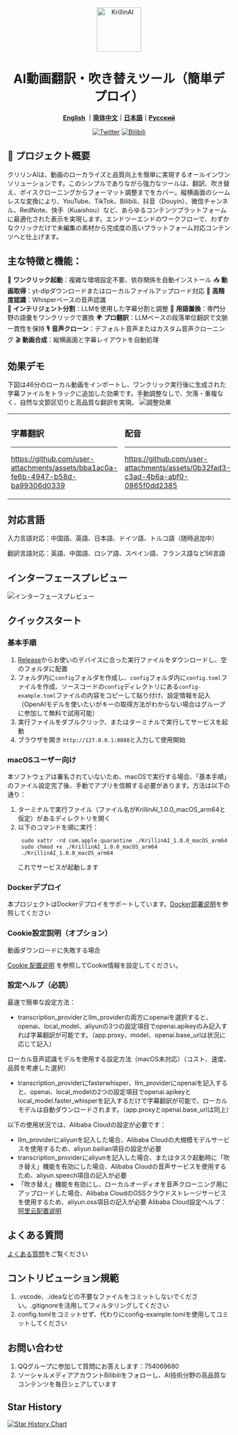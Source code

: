 <div align="center">
  <img src="./images/logo.png" alt="KrillinAI" height="100">

  # AI動画翻訳・吹き替えツール（簡単デプロイ）

**[English](../README.md) ｜[简体中文](../docs/README_zh.md)｜[日本語](../docs/README_jp.md)｜[Русский](../docs/README_rus.md)**

  [![Twitter](https://img.shields.io/badge/Twitter-KrillinAI-orange?logo=twitter)](https://x.com/KrillinAI)
[![Bilibili](https://img.shields.io/badge/dynamic/json?label=Bilibili&query=%24.data.follower&suffix=%20フォロワー&url=https%3A%2F%2Fapi.bilibili.com%2Fx%2Frelation%2Fstat%3Fvmid%3D242124650&logo=bilibili&color=00A1D6&labelColor=FE7398&logoColor=FFFFFF)](https://space.bilibili.com/242124650)

</div>

## 🚀 プロジェクト概要  

クリリンAIは、動画のローカライズと品質向上を簡単に実現するオールインワンソリューションです。このシンプルでありながら強力なツールは、翻訳、吹き替え、ボイスクローニングからフォーマット調整までをカバー。縦横画面のシームレスな変換により、YouTube、TikTok、Bilibili、抖音（Douyin）、微信チャンネル、RedNote、快手（Kuaishou）など、あらゆるコンテンツプラットフォームに最適化された表示を実現します。エンドツーエンドのワークフローで、わずかなクリックだけで未編集の素材から完成度の高いプラットフォーム対応コンテンツへと仕上げます。

## 主な特徴と機能：
🎯 **ワンクリック起動**：複雑な環境設定不要、依存関係を自動インストール
📥 **動画取得**：yt-dlpダウンロードまたはローカルファイルアップロード対応
📜 **高精度認識**：Whisperベースの音声認識  
🧠 **インテリジェント分割**：LLMを使用した字幕分割と調整
🔄 **用語置換**：専門分野の語彙をワンクリックで置換
🌍 **プロ翻訳**：LLMベースの段落単位翻訳で文脈一貫性を保持
🎙️ **音声クローン**：デフォルト音声またはカスタム音声クローニング
🎬 **動画合成**：縦横画面と字幕レイアウトを自動処理

## 効果デモ
下図は46分のローカル動画をインポートし、ワンクリック実行後に生成された字幕ファイルをトラックに追加した効果です。手動調整なしで、欠落・重複なく、自然な文節区切りと高品質な翻訳を実現。
![調整効果](./images/alignment.png)

<table>
<tr>
<td width="50%">

### 字幕翻訳
---
https://github.com/user-attachments/assets/bba1ac0a-fe6b-4947-b58d-ba99306d0339

</td>
<td width="50%">



### 配音
---
https://github.com/user-attachments/assets/0b32fad3-c3ad-4b6a-abf0-0865f0dd2385

</td>
</tr>
</table>

## 対応言語
入力言語対応：中国語、英語、日本語、ドイツ語、トルコ語（随時追加中）

翻訳言語対応：英語、中国語、ロシア語、スペイン語、フランス語など56言語

## インターフェースプレビュー
![インターフェースプレビュー](./images/ui.jpg)



## クイックスタート
### 基本手順
1. [Release](https://github.com/krillinai/KrillinAI/releases)からお使いのデバイスに合った実行ファイルをダウンロードし、空のフォルダに配置
2. フォルダ内に`config`フォルダを作成し、`config`フォルダ内に`config.toml`ファイルを作成、ソースコードの`config`ディレクトリにある`config-example.toml`ファイルの内容をコピーして貼り付け、設定情報を記入（OpenAIモデルを使いたいがキーの取得方法がわからない場合はグループに参加して無料で試用可能）
3. 実行ファイルをダブルクリック、またはターミナルで実行してサービスを起動
4. ブラウザを開き `http://127.0.0.1:8888`と入力して使用開始

### macOSユーザー向け
本ソフトウェアは署名されていないため、macOSで実行する場合、「基本手順」のファイル設定完了後、手動でアプリを信頼する必要があります。方法は以下の通り：
1. ターミナルで実行ファイル（ファイル名がKrillinAI_1.0.0_macOS_arm64と仮定）があるディレクトリを開く
2. 以下のコマンドを順に実行：
   ```
    sudo xattr -rd com.apple.quarantine ./KrillinAI_1.0.0_macOS_arm64
    sudo chmod +x ./KrillinAI_1.0.0_macOS_arm64
    ./KrillinAI_1.0.0_macOS_arm64
    ```
    これでサービスが起動します

### Dockerデプロイ
本プロジェクトはDockerデプロイをサポートしています。[Docker部署说明](./docker.md)を参照してください

### Cookie設定説明（オプション）

動画ダウンロードに失敗する場合

 [Cookie 配置说明](./get_cookies.md) を参照してCookie情報を設定してください。

### 設定ヘルプ（必読）
最速で簡単な設定方法：
* transcription_providerとllm_providerの両方にopenaiを選択すると、openai、local_model、aliyunの3つの設定項目でopenai.apikeyのみ記入すれば字幕翻訳が可能です。（app.proxy、model、openai.base_urlは状況に応じて記入）

ローカル音声認識モデルを使用する設定方法（macOS未対応）（コスト、速度、品質を考慮した選択）
* transcription_providerにfasterwhisper、llm_providerにopenaiを記入すると、openai、local_modelの2つの設定項目でopenai.apikeyとlocal_model.faster_whisperを記入するだけで字幕翻訳が可能で、ローカルモデルは自動ダウンロードされます。（app.proxyとopenai.base_urlは同上）

以下の使用状況では、Alibaba Cloudの設定が必要です：
* llm_providerにaliyunを記入した場合、Alibaba Cloudの大規模モデルサービスを使用するため、aliyun.bailian項目の設定が必要
* transcription_providerにaliyunを記入した場合、またはタスク起動時に「吹き替え」機能を有効にした場合、Alibaba Cloudの音声サービスを使用するため、aliyun.speech項目の記入が必要
* 「吹き替え」機能を有効にし、ローカルオーディオを音声クローニング用にアップロードした場合、Alibaba CloudのOSSクラウドストレージサービスを使用するため、aliyun.oss項目の記入が必要
Alibaba Cloud設定ヘルプ：[阿里云配置说明](./aliyun.md)

## よくある質問

[よくある質問](./faq.md)をご覧ください

## コントリビューション規範
1. .vscode、.ideaなどの不要なファイルをコミットしないでください。.gitignoreを活用してフィルタリングしてください
2. config.tomlをコミットせず、代わりにconfig-example.tomlを使用してコミットしてください

## お問い合わせ
1. QQグループに参加して質問にお答えします：754069680
2. ソーシャルメディアアカウントBilibiliをフォローし、AI技術分野の高品質なコンテンツを毎日シェアしています

## Star History

[![Star History Chart](https://api.star-history.com/svg?repos=krillinai/KrillinAI&type=Date)](https://star-history.com/#krillinai/KrillinAI&Date)
